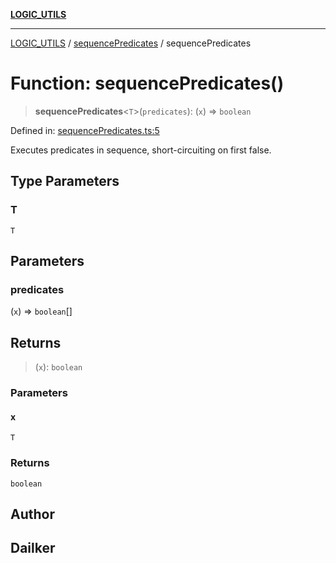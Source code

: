[**LOGIC_UTILS**](../../README.md)

***

[LOGIC_UTILS](../../README.md) / [sequencePredicates](../README.md) / sequencePredicates

# Function: sequencePredicates()

> **sequencePredicates**\<`T`\>(`predicates`): (`x`) => `boolean`

Defined in: [sequencePredicates.ts:5](https://github.com/dailker/everyutil/blob/d12555c550c1d59295f536d15822ff0e97aceecb/src/logic/sequencePredicates.ts#L5)

Executes predicates in sequence, short-circuiting on first false.

## Type Parameters

### T

`T`

## Parameters

### predicates

(`x`) => `boolean`[]

## Returns

> (`x`): `boolean`

### Parameters

#### x

`T`

### Returns

`boolean`

## Author

## Dailker
